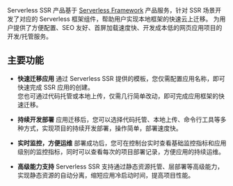 Serverless SSR 产品基于 [Serverless Framework](https://cloud.tencent.com/document/product/1154/39270) 产品服务，针对 SSR 场景开发了对应的 Serverless 框架组件，帮助用户实现本地框架的快速云上迁移。  为用户提供了方便配置、SEO 友好、首屏加载速度快、开发成本低的网页应用项目的开发/托管服务。  

## 主要功能

- **快速迁移应用**
通过 Serverless SSR 提供的模板，您仅需配置应用名称，即可快速完成 SSR 应用的创建。  
您也可通过代码托管或本地上传，仅需几行简单改动，即可完成应用框架的快速迁移。  
  
- **持续开发部署**
应用迁移后，您可以选择代码托管、本地上传、命令行工具等多种方式，实现项目的持续开发部署，操作简单，部署速度快。  

- **实时监控，方便运维**
部署成功后，您可在控制台实时查看基础监控指标和应用级别的监控指标，同时可以查看每次的项目部署记录，方便应用的持续运维。  
  
- **高级能力支持**
Serverless SSR 支持通过静态资源托管、层部署等高级能力，实现静态资源的自动分离，缩短应用冷启动时间，提高项目性能。  
